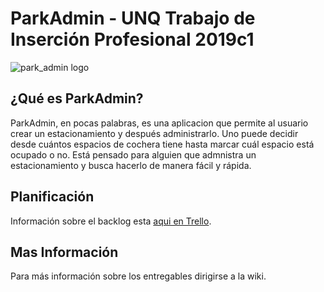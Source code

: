 # ParkAdmin - UNQ Trabajo de Inserción Profesional 2019c1

![park_admin logo](https://github.com/luchist/tip-romero-coronel/blob/master/resources/img/pa_logo.png)

## ¿Qué es ParkAdmin?

ParkAdmin, en pocas palabras, es una aplicacion que permite al usuario crear un estacionamiento y después administrarlo. Uno puede decidir desde cuántos espacios de cochera tiene hasta marcar cuál espacio está ocupado o no. Está pensado para alguien que admnistra un estacionamiento y busca hacerlo de manera fácil y rápida.

## Planificación

Información sobre el backlog esta [aqui en Trello](https://trello.com/b/oXajPbmS/tip-de-cochera-%F0%9F%9A%97).

## Mas Información
Para más información sobre los entregables dirigirse a la wiki.
